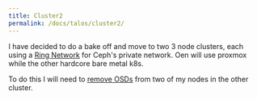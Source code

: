 ```yaml
---
title: Cluster2
permalink: /docs/talos/cluster2/
---
```


I have decided to do a bake off and move to two 3 node clusters, each using a [Ring Network](https://gist.github.com/gavinmcfall/ea6cb1233d3a300e9f44caf65a32d519) for Ceph's private network. Oen will use proxmox while the other hardcore bare metal k8s.

To do this I will need to [remove OSDs](https://docs.ceph.com/en/latest/rados/operations/add-or-rm-osds/#:~:text=It%20is%20possible%20to%20remove%20an%20OSD%20manually) from two of my nodes in the other cluster.